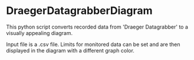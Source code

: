 # DraegerDatagrabberDiagram
This python script converts recorded data from 'Draeger Datagrabber' to a visually appealing diagram.

Input file is a .csv file. Limits for monitored data can be set and are then displayed in the diagram with a different graph color.
